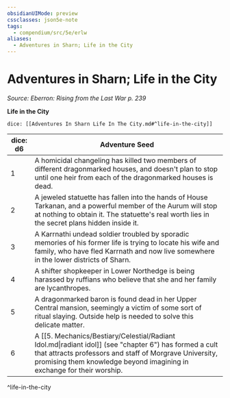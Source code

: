 ```yaml
---
obsidianUIMode: preview
cssclasses: json5e-note
tags:
  - compendium/src/5e/erlw
aliases:
  - Adventures in Sharn; Life in the City
---
```

# Adventures in Sharn; Life in the City
*Source: Eberron: Rising from the Last War p. 239* 

**Life in the City**

`dice: [[Adventures In Sharn Life In The City.md#^life-in-the-city]]`

| dice: d6 | Adventure Seed |
|----------|----------------|
| 1 | A homicidal changeling has killed two members of different dragonmarked houses, and doesn't plan to stop until one heir from each of the dragonmarked houses is dead. |
| 2 | A jeweled statuette has fallen into the hands of House Tarkanan, and a powerful member of the Aurum will stop at nothing to obtain it. The statuette's real worth lies in the secret plans hidden inside it. |
| 3 | A Karrnathi undead soldier troubled by sporadic memories of his former life is trying to locate his wife and family, who have fled Karrnath and now live somewhere in the lower districts of Sharn. |
| 4 | A shifter shopkeeper in Lower Northedge is being harassed by ruffians who believe that she and her family are lycanthropes. |
| 5 | A dragonmarked baron is found dead in her Upper Central mansion, seemingly a victim of some sort of ritual slaying. Outside help is needed to solve this delicate matter. |
| 6 | A [[5. Mechanics/Bestiary/Celestial/Radiant Idol.md\|radiant idol]] (see "chapter 6") has formed a cult that attracts professors and staff of Morgrave University, promising them knowledge beyond imagining in exchange for their worship. |
^life-in-the-city
